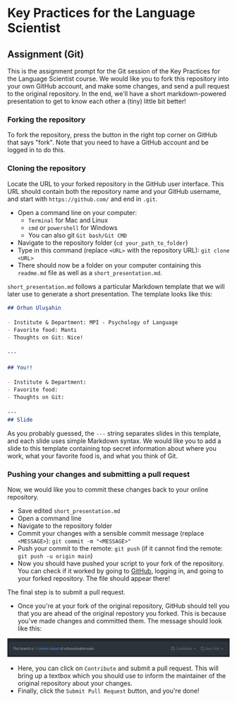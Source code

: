# Key Practices for the Language Scientist

## Assignment (Git)

This is the assignment prompt for the Git session of the Key Practices for the Language Scientist course.
We would like you to fork this repository into your own GitHub account, and make some changes, and send a pull request to the original repository. In the end, we'll have a short markdown-powered presentation to get to know each other a (tiny) little bit better!

### Forking the repository

To fork the repository, press the button in the right top corner on GitHub that says "fork".
Note that you need to have a GitHub account and be logged in to do this.

### Cloning the repository

Locate the URL to your forked repository in the GitHub user interface.
This URL should contain both the repository name and your GitHub username, and start with `https://github.com/` and end in `.git`.

- Open a command line on your computer:
  - `Terminal` for Mac and Linux
  - `cmd` or `powershell` for Windows
  - You can also git `Git bash/Git CMD`
- Navigate to the repository folder (`cd your_path_to_folder`)
- Type in this command (replace `<URL>` with the repository URL): `git clone <URL>`
- There should now be a folder on your computer containing this `readme.md` file as well as a `short_presentation.md`.

`short_presentation.md` follows a particular Markdown template that we will later use to generate a short presentation. The template looks like this:

```markdown
## Orhun Uluşahin

- Institute & Department: MPI - Psychology of Language
- Favorite food: Mantı
- Thoughts on Git: Nice!

---

## You!!

- Institute & Department:
- Favorite food:
- Thoughts on Git:

---
## Slide
```

As you probably guessed, the `---` string separates slides in this template, and each slide uses simple Markdown syntax. We would like you to add a slide to this template containing top secret information about where you work, what your favorite food is, and what you think of Git.

### Pushing your changes and submitting a pull request

Now, we would like you to commit these changes back to your online repository.

- Save edited `short_presentation.md`
- Open a command line
- Navigate to the repository folder
- Commit your changes with a sensible commit message (replace `<MESSAGE>`): `git commit -m "<MESSAGE>"`
- Push your commit to the remote: `git push` (if it cannot find the remote: `git push -u origin main`)
- Now you should have pushed your script to your fork of the repository. You can check if it worked by going to [GitHub](github.com), logging in, and going to your forked repository. The file should appear there!

The final step is to submit a pull request. 

- Once you're at your fork of the original repository, GitHub should tell you that you are ahead of the original repostory you forked. This is because you've made changes and committed them. The message should look like this:

![Screenshort for fork](assets/fork_screenshot.png)

- Here, you can click on `Contribute` and submit a pull request. This will bring up a textbox which you should use to inform the maintainer of the original repository about your changes.
- Finally, click the `Submit Pull Request` button, and you're done!
